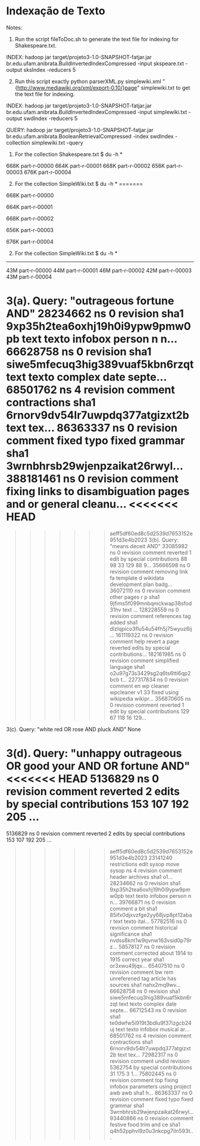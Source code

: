 Indexação de Texto
==================

Notes: 
1) Run the script fileToDoc.sh to generate the text file for indexing for Shakespeare.txt.

INDEX: hadoop jar target/projeto3-1.0-SNAPSHOT-fatjar.jar br.edu.ufam.anibrata.BuildInvertedIndexCompressed -input skspeare.txt -output sksIndex -reducers 5

2) Run this script exactly python parserXML.py simplewiki.xml "{http://www.mediawiki.org/xml/export-0.10/}page" simplewiki.txt to get the text file for indexing.

INDEX: hadoop jar target/projeto3-1.0-SNAPSHOT-fatjar.jar br.edu.ufam.anibrata.BuildInvertedIndexCompressed -input simplewiki.txt -output swdIndex -reducers 5

QUERY: hadoop jar target/projeto3-1.0-SNAPSHOT-fatjar.jar br.edu.ufam.anibrata.BooleanRetrievalCompressed -index swdIndex -collection simplewiki.txt -query <query string provided in the answers below>

1. For the collection Shakespeare.txt
$ du -h *

668K	part-r-00000
664K	part-r-00001
668K	part-r-00002
656K	part-r-00003
676K	part-r-00004

2. For the collection SimpleWiki.txt
$ du -h *
=======

668K	part-r-00000

664K	part-r-00001

668K	part-r-00002

656K	part-r-00003

676K	part-r-00004


2. For the collection SimpleWiki.txt
$ du -h *
-------------------------------------
43M	part-r-00000
44M	part-r-00001
46M	part-r-00002
42M	part-r-00003
43M	part-r-00004

3(a).	Query: "outrageous fortune AND"
28234662	ns 0 revision sha1 9xp35h2tea6oxhj19h0i9ypw9pmw0pb text texto infobox person n n...
66628758	ns 0 revision sha1 siwe5mfecuq3hig389vuaf5kbn6rzqt text texto complex date septe...
68501762	ns 4 revision comment contractions sha1 6rnorv9dv54lr7uwpdq377atgizxt2b text tex...
86363337	ns 0 revision comment fixed typo fixed grammar sha1 3wrnbhrsb29wjenpzaikat26rwyl...
388181461	ns 0 revision comment fixing links to disambiguation pages and or general cleanu...
<<<<<<< HEAD
=======

>>>>>>> aeff5df60ed8c5d2539d7653152e951d3e4b2023
3(b).	Query: "means deceit AND"
33085982	ns 0 revision comment reverted 1 edit by special contributions 88 98 33 129 88 9...
35666598	ns 0 revision comment removing link fa template d wikidata development plan badg...
36072110	ns 0 revision comment other pages r p sha1 9jfims5f099mnbqmckwap38sfod31hv text ...
128228559	ns 0 revision comment references tag added sha1 dlzlqpico3flu54u54fh5j75wyuz6ij ...
161119322	ns 0 revision comment help revert a page reverted edits by special contributions...
182161985	ns 0 revision comment simplified language sha1 o2u97g73s3429sg2q6ts6tti6qp2bcb t...
227317834	ns 0 revision comment en wp cleaner wpcleaner v1 33 fixed using wikipedia wikipr...
356870605	ns 0 revision comment reverted 1 edit by special contributions 129 67 118 16 129...

3(c).	Query: "white red OR rose AND pluck AND"
None

3(d).	Query: "unhappy outrageous OR good your AND OR fortune AND"
<<<<<<< HEAD
5136829		ns 0 revision comment reverted 2 edits by special contributions 153 107 192 205 ...
=======
5136829	ns 0 revision comment reverted 2 edits by special contributions 153 107 192 205 ...
>>>>>>> aeff5df60ed8c5d2539d7653152e951d3e4b2023
23141240	restrictions edit sysop move sysop ns 4 revision comment header archives sha1 o1...
28234662	ns 0 revision sha1 9xp35h2tea6oxhj19h0i9ypw9pmw0pb text texto infobox person n n...
39766871	ns 0 revision comment a bit sha1 85ifx0djxvzfge2yy68jvp8pt12abar text texto ital...
57782516	ns 0 revision comment historical significance sha1 nvdss8knt1w9qvnw163vsid0p79rz...
58578127	ns 0 revision comment corrected about 1914 to 1915 correct year sha1 or3xwu49jqx...
65407510	ns 0 revision comment bw rem unreferened tag article has sources sha1 nahx2mq9wv...
66628758	ns 0 revision sha1 siwe5mfecuq3hig389vuaf5kbn6rzqt text texto complex date septe...
66712543	ns 0 revision sha1 te0dwfw5i919t3bdlu9f37izgcb24uj text texto infobox musical ar...
68501762	ns 4 revision comment contractions sha1 6rnorv9dv54lr7uwpdq377atgizxt2b text tex...
72982317	ns 0 revision comment undid revision 5362754 by special contributions 31 175 3 1...
75802445	ns 0 revision comment top fixing infobox parameters using project awb awb sha1 h...
86363337	ns 0 revision comment fixed typo fixed grammar sha1 3wrnbhrsb29wjenpzaikat26rwyl...
93440866	ns 0 revision comment festive food trim and ce sha1 q4h52pphvl9z0u3nkcpg7iln593t...


